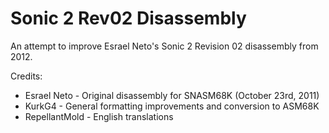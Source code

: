 # Sonic 2 Rev02 Disassembly
An attempt to improve Esrael Neto's Sonic 2 Revision 02 disassembly from 2012.

Credits:
* Esrael Neto - Original disassembly for SNASM68K (October 23rd, 2011)
* KurkG4 - General formatting improvements and conversion to ASM68K
* RepellantMold - English translations